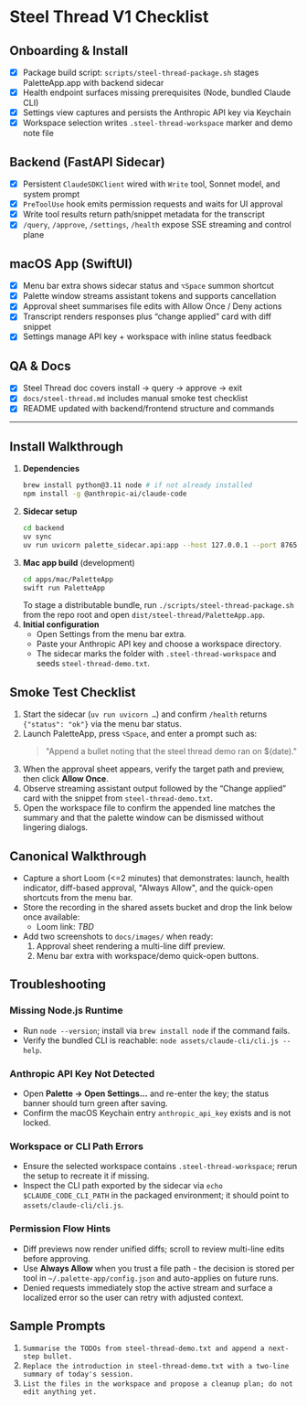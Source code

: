 # Steel Thread V1 Checklist

## Onboarding & Install
- [x] Package build script: `scripts/steel-thread-package.sh` stages PaletteApp.app with backend sidecar
- [x] Health endpoint surfaces missing prerequisites (Node, bundled Claude CLI)
- [x] Settings view captures and persists the Anthropic API key via Keychain
- [x] Workspace selection writes `.steel-thread-workspace` marker and demo note file

## Backend (FastAPI Sidecar)
- [x] Persistent `ClaudeSDKClient` wired with `Write` tool, Sonnet model, and system prompt
- [x] `PreToolUse` hook emits permission requests and waits for UI approval
- [x] Write tool results return path/snippet metadata for the transcript
- [x] `/query`, `/approve`, `/settings`, `/health` expose SSE streaming and control plane

## macOS App (SwiftUI)
- [x] Menu bar extra shows sidecar status and `⌥Space` summon shortcut
- [x] Palette window streams assistant tokens and supports cancellation
- [x] Approval sheet summarises file edits with Allow Once / Deny actions
- [x] Transcript renders responses plus “change applied” card with diff snippet
- [x] Settings manage API key + workspace with inline status feedback

## QA & Docs
- [x] Steel Thread doc covers install → query → approve → exit
- [x] `docs/steel-thread.md` includes manual smoke test checklist
- [x] README updated with backend/frontend structure and commands

---

## Install Walkthrough

1. **Dependencies**
   ```bash
   brew install python@3.11 node # if not already installed
   npm install -g @anthropic-ai/claude-code
   ```
2. **Sidecar setup**
   ```bash
   cd backend
   uv sync
   uv run uvicorn palette_sidecar.api:app --host 127.0.0.1 --port 8765 --reload
   ```
3. **Mac app build** (development)
   ```bash
   cd apps/mac/PaletteApp
   swift run PaletteApp
   ```
   To stage a distributable bundle, run `./scripts/steel-thread-package.sh` from the repo root and open `dist/steel-thread/PaletteApp.app`.
4. **Initial configuration**
   - Open Settings from the menu bar extra.
   - Paste your Anthropic API key and choose a workspace directory.
   - The sidecar marks the folder with `.steel-thread-workspace` and seeds `steel-thread-demo.txt`.

## Smoke Test Checklist

1. Start the sidecar (`uv run uvicorn …`) and confirm `/health` returns `{"status": "ok"}` via the menu bar status.
2. Launch PaletteApp, press `⌥Space`, and enter a prompt such as:
   > "Append a bullet noting that the steel thread demo ran on $(date)."
3. When the approval sheet appears, verify the target path and preview, then click **Allow Once**.
4. Observe streaming assistant output followed by the “Change applied” card with the snippet from `steel-thread-demo.txt`.
5. Open the workspace file to confirm the appended line matches the summary and that the palette window can be dismissed without lingering dialogs.

## Canonical Walkthrough

- Capture a short Loom (<=2 minutes) that demonstrates: launch, health indicator, diff-based approval, "Always Allow", and the quick-open shortcuts from the menu bar.
- Store the recording in the shared assets bucket and drop the link below once available:
  - Loom link: _TBD_
- Add two screenshots to `docs/images/` when ready:
  1. Approval sheet rendering a multi-line diff preview.
  2. Menu bar extra with workspace/demo quick-open buttons.

## Troubleshooting

### Missing Node.js Runtime
- Run `node --version`; install via `brew install node` if the command fails.
- Verify the bundled CLI is reachable: `node assets/claude-cli/cli.js --help`.

### Anthropic API Key Not Detected
- Open **Palette -> Open Settings...** and re-enter the key; the status banner should turn green after saving.
- Confirm the macOS Keychain entry `anthropic_api_key` exists and is not locked.

### Workspace or CLI Path Errors
- Ensure the selected workspace contains `.steel-thread-workspace`; rerun the setup to recreate it if missing.
- Inspect the CLI path exported by the sidecar via `echo $CLAUDE_CODE_CLI_PATH` in the packaged environment; it should point to `assets/claude-cli/cli.js`.

### Permission Flow Hints
- Diff previews now render unified diffs; scroll to review multi-line edits before approving.
- Use **Always Allow** when you trust a file path - the decision is stored per tool in `~/.palette-app/config.json` and auto-applies on future runs.
- Denied requests immediately stop the active stream and surface a localized error so the user can retry with adjusted context.

## Sample Prompts

1. `Summarise the TODOs from steel-thread-demo.txt and append a next-step bullet.`
2. `Replace the introduction in steel-thread-demo.txt with a two-line summary of today's session.`
3. `List the files in the workspace and propose a cleanup plan; do not edit anything yet.`
